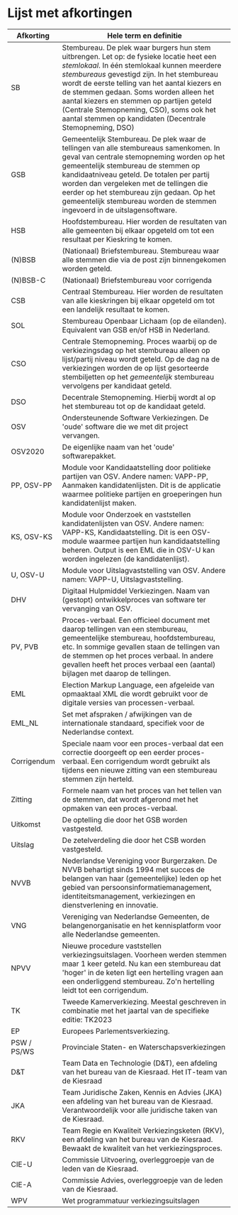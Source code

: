 # Lijst met afkortingen

| Afkorting   | Hele term en definitie                                                                                                                                                                                                                                                                                                                                                                                                                    |
|-------------|-------------------------------------------------------------------------------------------------------------------------------------------------------------------------------------------------------------------------------------------------------------------------------------------------------------------------------------------------------------------------------------------------------------------------------------------|
| SB          | Stembureau. De plek waar burgers hun stem uitbrengen. Let op: de fysieke locatie heet een _stemlokaal_. In één stemlokaal kunnen meerdere _stembureaus_ gevestigd zijn. In het stembureau wordt de eerste telling van het aantal kiezers en de stemmen gedaan. Soms worden alleen het aantal kiezers en stemmen op partijen geteld (Centrale Stemopneming, CSO), soms ook het aantal stemmen op kandidaten (Decentrale Stemopneming, DSO) |
| GSB         | Gemeentelijk Stembureau. De plek waar de tellingen van alle stembureaus samenkomen. In geval van centrale stemopneming worden op het gemeentelijk stembureau de stemmen op kandidaatniveau geteld. De totalen per partij worden dan vergeleken met de tellingen die eerder op het stembureau zijn gedaan. Op het gemeentelijk stembureau worden de stemmen ingevoerd in de uitslagensoftware.                                             |
| HSB         | Hoofdstembureau. Hier worden de resultaten van alle gemeenten bij elkaar opgeteld om tot een resultaat per Kieskring te komen.                                                                                                                                                                                                                                                                                                            |
| (N)BSB      | (Nationaal) Briefstembureau. Stembureau waar alle stemmen die via de post zijn binnengekomen worden geteld.                                                                                                                                                                                                                                                                                                                               |
| (N)BSB-C    | (Nationaal) Briefstembureau voor corrigenda                                                                                                                                                                                                                                                                                                                                                                                               |
| CSB         | Centraal Stembureau. Hier worden de resultaten van alle kieskringen bij elkaar opgeteld om tot een landelijk resultaat te komen.                                                                                                                                                                                                                                                                                                          |
| SOL         | Stembureau Openbaar Lichaam (op de eilanden). Equivalent van GSB en/of HSB in Nederland.                                                                                                                                                                                                                                                                                                                                                  |
| CSO         | Centrale Stemopneming. Proces waarbij op de verkiezingsdag op het stembureau alleen op lijst/partij niveau wordt geteld. Op de dag na de verkiezingen worden de op lijst gesorteerde stembiljetten op het _gemeentelijk_ stembureau vervolgens per kandidaat geteld.                                                                                                                                                                      |
| DSO         | Decentrale Stemopneming. Hierbij wordt al op het stembureau tot op de kandidaat geteld.                                                                                                                                                                                                                                                                                                                                                   |
| OSV         | Ondersteunende Software Verkiezingen. De 'oude' software die we met dit project vervangen.                                                                                                                                                                                                                                                                                                                                                |
| OSV2020     | De eigenlijke naam van het 'oude' softwarepakket.                                                                                                                                                                                                                                                                                                                                                                                         |
| PP, OSV-PP  | Module voor Kandidaatstelling door politieke partijen van OSV. Andere namen: VAPP-PP, Aanmaken kandidatenlijsten. Dit is de applicatie waarmee politieke partijen en groeperingen hun kandidatenlijst maken.                                                                                                                                                                                                                              |
| KS, OSV-KS  | Module voor Onderzoek en vaststellen kandidatenlijsten van OSV. Andere namen: VAPP-KS, Kandidaatstelling. Dit is een OSV-module waarmee partijen hun kandidaatstelling beheren. Output is een EML die in OSV-U kan worden ingelezen (de kandidatenlijst).                                                                                                                                                                                 |
| U, OSV-U    | Module voor Uitslagvaststelling van OSV. Andere namen: VAPP-U, Uitslagvaststelling.                                                                                                                                                                                                                                                                                                                                                       |
| DHV         | Digitaal Hulpmiddel Verkiezingen. Naam van (gestopt) ontwikkelproces van software ter vervanging van OSV.                                                                                                                                                                                                                                                                                                                                 |
| PV, PVB     | Proces-verbaal. Een officieel document met daarop tellingen van een stembureau, gemeentelijke stembureau, hoofdstembureau, etc. In sommige gevallen staan de tellingen van de stemmen op het proces verbaal. In andere gevallen heeft het proces verbaal een (aantal) bijlagen met daarop de tellingen.                                                                                                                                   |
| EML         | Election Markup Language, een afgeleide van opmaaktaal XML die wordt gebruikt voor de digitale versies van processen-verbaal.                                                                                                                                                                                                                                                                                                             |
| EML_NL      | Set met afspraken / afwijkingen van de internationale standaard, specifiek voor de Nederlandse context.                                                                                                                                                                                                                                                                                                                                   |
| Corrigendum | Speciale naam voor een proces-verbaal dat een correctie doorgeeft op een eerder proces-verbaal. Een corrigendum wordt gebruikt als tijdens een nieuwe zitting van een stembureau stemmen zijn herteld.                                                                                                                                                                                                                                    |
| Zitting     | Formele naam van het proces van het tellen van de stemmen, dat wordt afgerond met het opmaken van een proces-verbaal.                                                                                                                                                                                                                                                                                                                     |
| Uitkomst    | De optelling die door het GSB worden vastgesteld.                                                                                                                                                                                                                                                                                                                                                                                         |
| Uitslag     | De zetelverdeling die door het CSB worden vastgesteld.                                                                                                                                                                                                                                                                                                                                                                                    |
| NVVB        | Nederlandse Vereniging voor Burgerzaken. De NVVB behartigt sinds 1994 met succes de belangen van haar (gemeentelijke) leden op het gebied van persoonsinformatiemanagement, identiteitsmanagement, verkiezingen en dienstverlening en innovatie.                                                                                                                                                                                          |
| VNG         | Vereniging van Nederlandse Gemeenten, de belangenorganisatie en het kennisplatform voor alle Nederlandse gemeenten.                                                                                                                                                                                                                                                                                                                       |
| NPVV        | Nieuwe procedure vaststellen verkiezingsuitslagen. Voorheen werden stemmen maar 1 keer geteld. Nu kan een stembureau dat 'hoger' in de keten ligt een hertelling vragen aan een onderliggend stembureau. Zo'n hertelling leidt tot een corrigendum.                                                                                                                                                                                       |
| TK          | Tweede Kamerverkiezing. Meestal geschreven in combinatie met het jaartal van de specifieke editie: TK2023                                                                                                                                                                                                                                                                                                                                 |
| EP          | Europees Parlementsverkiezing.                                                                                                                                                                                                                                                                                                                                                                                                            |
| PSW / PS/WS | Provinciale Staten- en Waterschapsverkiezingen                                                                                                                                                                                                                                                                                                                                                                                            |
| D&T         | Team Data en Technologie (D&T), een afdeling van het bureau van de Kiesraad. Het IT-team van de Kiesraad                                                                                                                                                                                                                                                                                                                                  |
| JKA         | Team Juridische Zaken, Kennis en Advies (JKA) een afdeling van het bureau van de Kiesraad. Verantwoordelijk voor alle juridische taken van de Kiesraad.                                                                                                                                                                                                                                                                                   |
| RKV         | Team Regie en Kwaliteit Verkiezingsketen (RKV), een afdeling van het bureau van de Kiesraad. Bewaakt de kwaliteit van het verkiezingsproces.                                                                                                                                                                                                                                                                                              |
| CIE-U       | Commissie Uitvoering, overleggroepje van de leden van de Kiesraad.                                                                                                                                                                                                                                                                                                                                                                        |
| CIE-A       | Commissie Advies, overleggroepje van de leden van de Kiesraad.                                                                                                                                                                                                                                                                                                                                                                            |
| WPV         | Wet programmatuur verkiezingsuitslagen                                                                                                                                                                                                                                                                                                                                                                                                    |